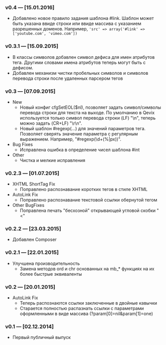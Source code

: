 ### v0.4 — [15.01.2016]
* Добавлено новое правило задания шаблона #link. Шаблон может быть указана ввиде строки или ввиде массива с указанием разрешенных доменов. Например, `'src' => array('#link' => ['youtube.com', 'vimeo.com'])`

### v0.3.1 — [15.09.2015]
* В классы символов добавлен символ дефиса для имен атрибутов тега. Другими словами имена атрибутов теперь могут быть с дефисом.
* Добавлен механизм чистки пробельных символов и символов перевода строки после удаленных парсером тегов

### v0.3 — [07.09.2015]
* New
  * Новый конфиг cfgSetEOL($nl), позволяет задать символ/символы перевода строки для текста на выходе. По умолчанию в Qevix используется только символ перевода строки (LF) "\n", теперь можно задать (CR+LF) "\r\n".
  * Новый шаблон #regexp(...) для значений параметров тега. Позволяет сверять значение параметра с регулярным выражением. Например, "#regexp(\d+(%|px))".
* Bug Fixes
  * Исправлена ошибка в определение чисел шаблона #int
* Other
  * Чистка и мелкие исправления

### v0.2.3 — [01.07.2015]
* XHTML ShortTag Fix
  * Поправлено распознавание коротких тегов в стиле XHTML
* AutoLink Fix
  * Поправлено распознавание текстовой ссылки обернутой тегом
* Other BugFixes
  * Поправлена печать "бесхозной" открывающей угловой скобки "<"

### v0.2.2 — [23.03.2015]
* Добавлен Composer

### v0.2.1 — [22.01.2015]
* Улучшена производительность
  * Замена методов ord и chr основанных на mb_* функциях на их более быстрые эквиваленты

### v0.2 — [20.01.2015]
* AutoLink Fix
  * Теперь распознаются ссылки заключенные в двойные кавычки
  * Старается полностью распазнать ссылки с параметрами оформленными в виде массива (?param[0]=nil&param[1]=one)

### v0.1 — [02.12.2014]
* Первый публичный выпуск
